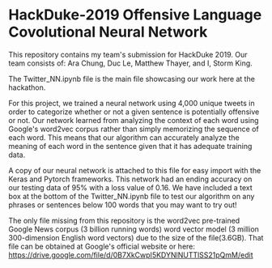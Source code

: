 # HackDuke-2019 Offensive Language Covolutional Neural Network
This repository contains my team's submission for HackDuke 2019. Our team consists of: Ara Chung, Duc Le, Matthew Thayer, and I, Storm King.

The Twitter_NN.ipynb file is the main file showcasing our work here at the hackathon.

For this project, we trained a neural network using 4,000 unique tweets in order to categorize whether or not a given sentence is potentially offensive or not. Our network learned from analyzing the context of each word using Google's word2vec corpus rather than simply memorizing the sequence of each word. This means that our algorithm can accurately analyze the meaning of each word in the sentence given that it has adequate training data.

A copy of our neural network is attached to this file for easy import with the Keras and Pytorch frameworks. This network had an ending accuracy on our testing data of 95% with a loss value of 0.16. We have included a text box at the bottom of the Twitter_NN.ipynb file to test our algorithm on any phrases or sentences below 100 words that you may want to try out!

The only file missing from this repository is the word2vec pre-trained Google News corpus (3 billion running words) word vector model (3 million 300-dimension English word vectors) due to the size of the file(3.6GB).
That file can be obtained at Google's official website or here: https://drive.google.com/file/d/0B7XkCwpI5KDYNlNUTTlSS21pQmM/edit

